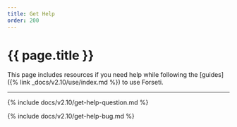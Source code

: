 ```yaml
---
title: Get Help
order: 200
---
```


# {{ page.title }}

This page includes resources if you need help while following the
[guides]({% link _docs/v2.10/use/index.md %}) to use Forseti.

---

{% include docs/v2.10/get-help-question.md %}

{% include docs/v2.10/get-help-bug.md %}
